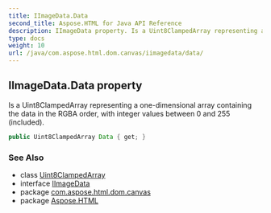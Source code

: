 ```yaml
---
title: IImageData.Data
second_title: Aspose.HTML for Java API Reference
description: IImageData property. Is a Uint8ClampedArray representing a one-dimensional array containing the data in the RGBA order with integer values between 0 and 255 included
type: docs
weight: 10
url: /java/com.aspose.html.dom.canvas/iimagedata/data/
---
```

## IImageData.Data property

Is a Uint8ClampedArray representing a one-dimensional array containing the data in the RGBA order, with integer values between 0 and 255 (included).

```java
public Uint8ClampedArray Data { get; }
```

### See Also

* class [Uint8ClampedArray](../../../com.aspose.html/uint8clampedarray/)
* interface [IImageData](../)
* package [com.aspose.html.dom.canvas](../../../com.aspose.html.dom.canvas/)
* package [Aspose.HTML](../../../)
